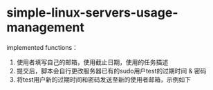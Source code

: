 # simple-linux-servers-usage-management
implemented functions：
1. 使用者填写自己的邮箱，使用截止日期，使用的任务描述
2. 提交后，脚本会自行更改服务器已有的sudo用户test的过期时间 & 密码
3. 将test用户新的过期时间和密码发送至新的使用者邮箱，示例如下 
  
